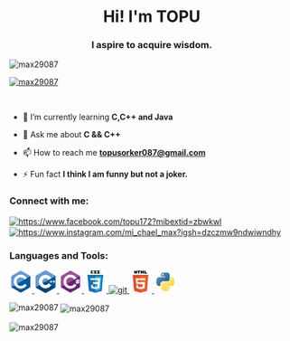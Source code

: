 <h1 align="center">Hi! I'm TOPU</h1>
<h3 align="center">I aspire to acquire wisdom.</h3>

<p align="left"> <img src="https://komarev.com/ghpvc/?username=max29087&label=Profile%20views&color=0e75b6&style=flat" alt="max29087" /> </p>

<p align="left"> <a href="https://github.com/ryo-ma/github-profile-trophy"><img src="https://github-profile-trophy.vercel.app/?username=max29087" alt="max29087" /></a> </p>

<p align="left"> <a href="https://twitter.com/" target="blank"><img src="https://img.shields.io/twitter/follow/?logo=twitter&style=for-the-badge" alt="" /></a> </p>

- 🌱 I’m currently learning **C,C++ and Java**

- 💬 Ask me about **C && C++**

- 📫 How to reach me **topusorker087@gmail.com**

- ⚡ Fun fact **I think I am funny but not a joker.**

<h3 align="left">Connect with me:</h3>
<p align="left">
<a href="https://fb.com/https://www.facebook.com/topu172?mibextid=zbwkwl" target="blank"><img align="center" src="https://raw.githubusercontent.com/rahuldkjain/github-profile-readme-generator/master/src/images/icons/Social/facebook.svg" alt="https://www.facebook.com/topu172?mibextid=zbwkwl" height="30" width="40" /></a>
<a href="https://instagram.com/https://www.instagram.com/mi_chael_max?igsh=dzczmw9ndwiwndhy" target="blank"><img align="center" src="https://raw.githubusercontent.com/rahuldkjain/github-profile-readme-generator/master/src/images/icons/Social/instagram.svg" alt="https://www.instagram.com/mi_chael_max?igsh=dzczmw9ndwiwndhy" height="30" width="40" /></a>
</p>

<h3 align="left">Languages and Tools:</h3>
<p align="left"> <a href="https://www.cprogramming.com/" target="_blank" rel="noreferrer"> <img src="https://raw.githubusercontent.com/devicons/devicon/master/icons/c/c-original.svg" alt="c" width="40" height="40"/> </a> <a href="https://www.w3schools.com/cpp/" target="_blank" rel="noreferrer"> <img src="https://raw.githubusercontent.com/devicons/devicon/master/icons/cplusplus/cplusplus-original.svg" alt="cplusplus" width="40" height="40"/> </a> <a href="https://www.w3schools.com/cs/" target="_blank" rel="noreferrer"> <img src="https://raw.githubusercontent.com/devicons/devicon/master/icons/csharp/csharp-original.svg" alt="csharp" width="40" height="40"/> </a> <a href="https://www.w3schools.com/css/" target="_blank" rel="noreferrer"> <img src="https://raw.githubusercontent.com/devicons/devicon/master/icons/css3/css3-original-wordmark.svg" alt="css3" width="40" height="40"/> </a> <a href="https://git-scm.com/" target="_blank" rel="noreferrer"> <img src="https://www.vectorlogo.zone/logos/git-scm/git-scm-icon.svg" alt="git" width="40" height="40"/> </a> <a href="https://www.w3.org/html/" target="_blank" rel="noreferrer"> <img src="https://raw.githubusercontent.com/devicons/devicon/master/icons/html5/html5-original-wordmark.svg" alt="html5" width="40" height="40"/> </a> <a href="https://www.python.org" target="_blank" rel="noreferrer"> <img src="https://raw.githubusercontent.com/devicons/devicon/master/icons/python/python-original.svg" alt="python" width="40" height="40"/> </a> </p>

<p><img align="left" src="https://github-readme-stats.vercel.app/api/top-langs?username=max29087&show_icons=true&locale=en&layout=compact" alt="max29087" /></p>

<p>&nbsp;<img align="center" src="https://github-readme-stats.vercel.app/api?username=max29087&show_icons=true&locale=en" alt="max29087" /></p>

<p><img align="center" src="https://github-readme-streak-stats.herokuapp.com/?user=max29087&" alt="max29087" /></p>

<!---
Max29087/Max29087 is a ✨ special ✨ repository because its `README.md` (this file) appears on your GitHub profile.
You can click the Preview link to take a look at your changes.
--->
